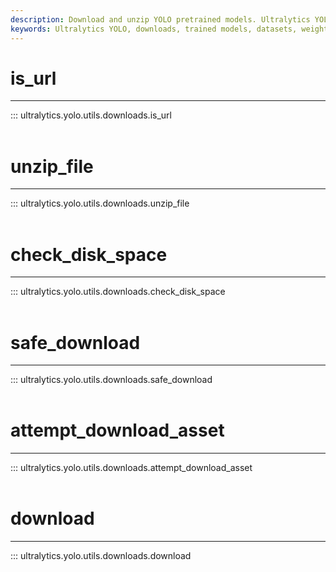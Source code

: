 ```yaml
---
description: Download and unzip YOLO pretrained models. Ultralytics YOLO docs utils.downloads.unzip_file, checks disk space, downloads and attempts assets.
keywords: Ultralytics YOLO, downloads, trained models, datasets, weights, deep learning, computer vision
---
```


# is_url
---
::: ultralytics.yolo.utils.downloads.is_url
<br><br>

# unzip_file
---
::: ultralytics.yolo.utils.downloads.unzip_file
<br><br>

# check_disk_space
---
::: ultralytics.yolo.utils.downloads.check_disk_space
<br><br>

# safe_download
---
::: ultralytics.yolo.utils.downloads.safe_download
<br><br>

# attempt_download_asset
---
::: ultralytics.yolo.utils.downloads.attempt_download_asset
<br><br>

# download
---
::: ultralytics.yolo.utils.downloads.download
<br><br>
